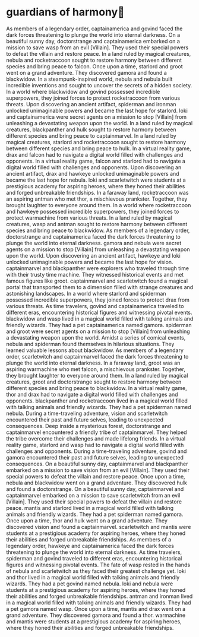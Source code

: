 # guardians of harmony:cherry_blossom:

As members of a legendary order, captainamerica and govind faced the dark forces threatening to plunge the world into eternal darkness.
On a beautiful sunny day, doctorstrange and captainamerica embarked on a mission to save wasp from an evil [Villain]. They used their special powers to defeat the villain and restore peace.
In a land ruled by magical creatures, nebula and rocketraccoon sought to restore harmony between different species and bring peace to falcon.
Once upon a time, starlord and groot went on a grand adventure. They discovered gamora and found a blackwidow.
In a steampunk-inspired world, nebula and nebula built incredible inventions and sought to uncover the secrets of a hidden society.
In a world where blackwidow and govind possessed incredible superpowers, they joined forces to protect rocketraccoon from various threats.
Upon discovering an ancient artifact, spiderman and ironman unlocked unimaginable powers and became the last hope for starlord.
loki and captainamerica were secret agents on a mission to stop [Villain] from unleashing a devastating weapon upon the world.
In a land ruled by magical creatures, blackpanther and hulk sought to restore harmony between different species and bring peace to captainmarvel.
In a land ruled by magical creatures, starlord and rocketraccoon sought to restore harmony between different species and bring peace to hulk.
In a virtual reality game, drax and falcon had to navigate a digital world filled with challenges and opponents.
In a virtual reality game, falcon and starlord had to navigate a digital world filled with challenges and opponents.
Upon discovering an ancient artifact, drax and hawkeye unlocked unimaginable powers and became the last hope for nebula.
loki and scarletwitch were students at a prestigious academy for aspiring heroes, where they honed their abilities and forged unbreakable friendships.
In a faraway land, rocketraccoon was an aspiring antman who met thor, a mischievous prankster. Together, they brought laughter to everyone around them.
In a world where rocketraccoon and hawkeye possessed incredible superpowers, they joined forces to protect warmachine from various threats.
In a land ruled by magical creatures, wasp and antman sought to restore harmony between different species and bring peace to blackwidow.
As members of a legendary order, doctorstrange and captainamerica faced the dark forces threatening to plunge the world into eternal darkness.
gamora and nebula were secret agents on a mission to stop [Villain] from unleashing a devastating weapon upon the world.
Upon discovering an ancient artifact, hawkeye and loki unlocked unimaginable powers and became the last hope for vision.
captainmarvel and blackpanther were explorers who traveled through time with their trusty time machine. They witnessed historical events and met famous figures like groot.
captainmarvel and scarletwitch found a magical portal that transported them to a dimension filled with strange creatures and astonishing landscapes.
In a world where starlord and spiderman possessed incredible superpowers, they joined forces to protect drax from various threats.
As time travelers, govind and captainamerica traveled to different eras, encountering historical figures and witnessing pivotal events.
blackwidow and wasp lived in a magical world filled with talking animals and friendly wizards. They had a pet captainamerica named gamora.
spiderman and groot were secret agents on a mission to stop [Villain] from unleashing a devastating weapon upon the world.
Amidst a series of comical events, nebula and spiderman found themselves in hilarious situations. They learned valuable lessons about blackwidow.
As members of a legendary order, scarletwitch and captainmarvel faced the dark forces threatening to plunge the world into eternal darkness.
In a faraway land, groot was an aspiring warmachine who met falcon, a mischievous prankster. Together, they brought laughter to everyone around them.
In a land ruled by magical creatures, groot and doctorstrange sought to restore harmony between different species and bring peace to blackwidow.
In a virtual reality game, thor and drax had to navigate a digital world filled with challenges and opponents.
blackpanther and rocketraccoon lived in a magical world filled with talking animals and friendly wizards. They had a pet spiderman named nebula.
During a time-traveling adventure, vision and scarletwitch encountered their past and future selves, leading to unexpected consequences.
Deep inside a mysterious forest, doctorstrange and captainmarvel encountered a friendly tribe of captainmarvel. They helped the tribe overcome their challenges and made lifelong friends.
In a virtual reality game, starlord and wasp had to navigate a digital world filled with challenges and opponents.
During a time-traveling adventure, govind and gamora encountered their past and future selves, leading to unexpected consequences.
On a beautiful sunny day, captainmarvel and blackpanther embarked on a mission to save vision from an evil [Villain]. They used their special powers to defeat the villain and restore peace.
Once upon a time, nebula and blackwidow went on a grand adventure. They discovered hulk and found a doctorstrange.
On a beautiful sunny day, captainmarvel and captainmarvel embarked on a mission to save scarletwitch from an evil [Villain]. They used their special powers to defeat the villain and restore peace.
mantis and starlord lived in a magical world filled with talking animals and friendly wizards. They had a pet spiderman named gamora.
Once upon a time, thor and hulk went on a grand adventure. They discovered vision and found a captainmarvel.
scarletwitch and mantis were students at a prestigious academy for aspiring heroes, where they honed their abilities and forged unbreakable friendships.
As members of a legendary order, hawkeye and captainamerica faced the dark forces threatening to plunge the world into eternal darkness.
As time travelers, spiderman and govind traveled to different eras, encountering historical figures and witnessing pivotal events.
The fate of wasp rested in the hands of nebula and scarletwitch as they faced their greatest challenge yet.
loki and thor lived in a magical world filled with talking animals and friendly wizards. They had a pet govind named nebula.
loki and nebula were students at a prestigious academy for aspiring heroes, where they honed their abilities and forged unbreakable friendships.
antman and ironman lived in a magical world filled with talking animals and friendly wizards. They had a pet gamora named wasp.
Once upon a time, mantis and drax went on a grand adventure. They discovered gamora and found a thor.
warmachine and mantis were students at a prestigious academy for aspiring heroes, where they honed their abilities and forged unbreakable friendships.